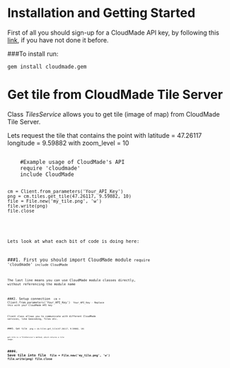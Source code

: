 Installation and Getting Started
=============

First of all you should sign-up for a CloudMade API key, by following this [link][], if you have not done it before.

###To install run:

	gem install cloudmade.gem



Get tile from CloudMade Tile Server
=============

Class _TilesService_ allows you to get tile (image of map) from CloudMade Tile Server.

Lets request the tile that contains the point with latitude = 47.26117 longitude = 9.59882 with zoom_level = 10

<code>
	#Example usage of CloudMade's API
	require 'cloudmade'
	include CloudMade

	cm = Client.from_parameters('Your_API_Key')
	png = cm.tiles.get_tile(47.26117, 9.59882, 10)
	file = File.new('my_tile.png', 'w')
	file.write(png)
	file.close
<code>

Lets look at what each bit of code is doing here:

###1. First you should import CloudMade module
<code>require 'cloudmade'
<code>include CloudMade


The last line means you can use CloudMade module classes directly, without referencing the module name

###2. Setup connection
<code>
	cm = Client.from_parameters('Your_API_Key')
<code>
Your_API_Key - Replace this with your CloudMade API key

Client class allows you to communicate with different CloudMade services, like Geocoding, Tiles etc.

###3. Get tile
<code>
	png = cm.tiles.get_tile(47.26117, 9.59882, 10)
<code>

_get_tile_ is a TileService's method, which returns a tile image.

###4. Save tile into file
<code>
	file = File.new('my_tile.png', 'w')
	file.write(png)
	file.close
<code>
=======


[link]: http://account.cloudmade.com/register
